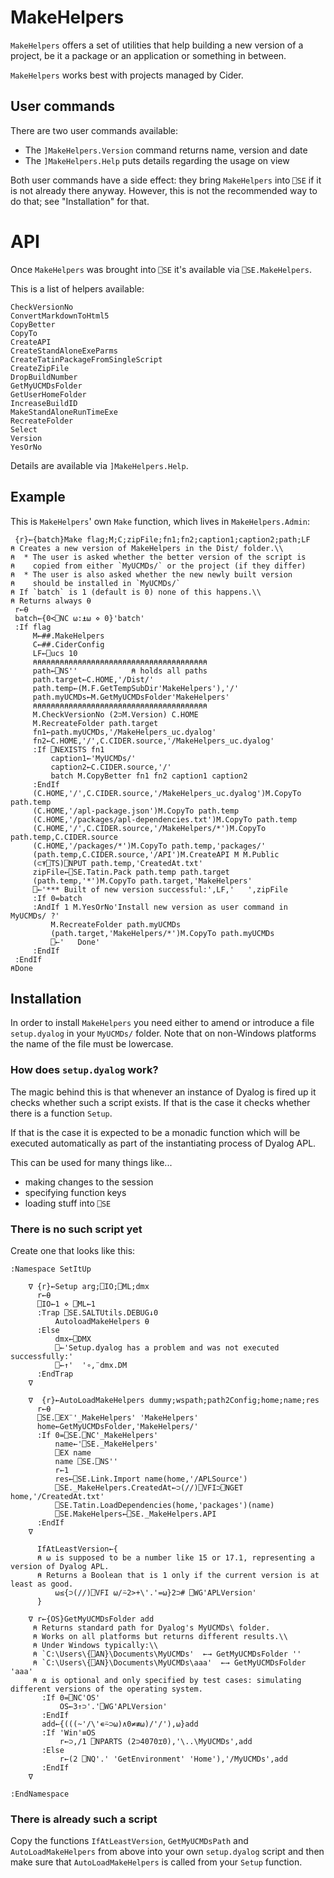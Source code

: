 # MakeHelpers

`MakeHelpers` offers a set of utilities that help building a new version of a project,
be it a package or an application or something in between.

`MakeHelpers` works best with projects managed by Cider.


## User commands

There are two user commands available:

* The `]MakeHelpers.Version` command returns name, version and date 
* The `]MakeHelpers.Help` puts details regarding the usage on view

Both user commands have a side effect: they bring `MakeHelpers` into `⎕SE` if it is not already there anyway. However, this is not the recommended way to do that; see "Installation" for that.

# API

Once `MakeHelpers` was brought into `⎕SE` it's available via `⎕SE.MakeHelpers`.

This is a list of helpers available:

```
CheckVersionNo                    
ConvertMarkdownToHtml5            
CopyBetter                        
CopyTo                            
CreateAPI                         
CreateStandAloneExeParms          
CreateTatinPackageFromSingleScript
CreateZipFile                     
DropBuildNumber                   
GetMyUCMDsFolder                  
GetUserHomeFolder                 
IncreaseBuildID                   
MakeStandAloneRunTimeExe          
RecreateFolder                    
Select                            
Version                           
YesOrNo                           
```

Details are available via `]MakeHelpers.Help`.

## Example

This is `MakeHelpers`' own `Make` function, which lives in `MakeHelpers.Admin`:

```
 {r}←{batch}Make flag;M;C;zipFile;fn1;fn2;caption1;caption2;path;LF
⍝ Creates a new version of MakeHelpers in the Dist/ folder.\\
⍝  * The user is asked whether the better version of the script is
⍝    copied from either `MyUCMDs/` or the project (if they differ)
⍝  * The user is also asked whether the new newly built version
⍝    should be installed in `MyUCMDs/`
⍝ If `batch` is 1 (default is 0) none of this happens.\\
⍝ Returns always ⍬
 r←⍬
 batch←{0<⎕NC ⍵:⍎⍵ ⋄ 0}'batch'
 :If flag
     M←##.MakeHelpers
     C←##.CiderConfig
     LF←⎕ucs 10
     ⍝⍝⍝⍝⍝⍝⍝⍝⍝⍝⍝⍝⍝⍝⍝⍝⍝⍝⍝⍝⍝⍝⍝⍝⍝⍝⍝⍝⍝⍝⍝⍝⍝⍝⍝⍝⍝⍝⍝
     path←⎕NS''            ⍝ holds all paths
     path.target←C.HOME,'/Dist/'
     path.temp←(M.F.GetTempSubDir'MakeHelpers'),'/'
     path.myUCMDs←M.GetMyUCMDsFolder'MakeHelpers'
     ⍝⍝⍝⍝⍝⍝⍝⍝⍝⍝⍝⍝⍝⍝⍝⍝⍝⍝⍝⍝⍝⍝⍝⍝⍝⍝⍝⍝⍝⍝⍝⍝⍝⍝⍝⍝⍝⍝⍝
     M.CheckVersionNo (2⊃M.Version) C.HOME
     M.RecreateFolder path.target
     fn1←path.myUCMDs,'/MakeHelpers_uc.dyalog'
     fn2←C.HOME,'/',C.CIDER.source,'/MakeHelpers_uc.dyalog'
     :If ⎕NEXISTS fn1
         caption1←'MyUCMDs/'
         caption2←C.CIDER.source,'/'
         batch M.CopyBetter fn1 fn2 caption1 caption2
     :EndIf
     (C.HOME,'/',C.CIDER.source,'/MakeHelpers_uc.dyalog')M.CopyTo path.temp
     (C.HOME,'/apl-package.json')M.CopyTo path.temp
     (C.HOME,'/packages/apl-dependencies.txt')M.CopyTo path.temp
     (C.HOME,'/',C.CIDER.source,'/MakeHelpers/*')M.CopyTo path.temp,C.CIDER.source
     (C.HOME,'/packages/*')M.CopyTo path.temp,'packages/'
     (path.temp,C.CIDER.source,'/API')M.CreateAPI M M.Public
     (⊂⍕⎕TS)⎕NPUT path.temp,'CreatedAt.txt'
     zipFile←⎕SE.Tatin.Pack path.temp path.target
     (path.temp,'*')M.CopyTo path.target,'MakeHelpers'
     ⎕←'*** Built of new version successful:',LF,'   ',zipFile
     :If 0=batch
     :AndIf 1 M.YesOrNo'Install new version as user command in MyUCMDs/ ?'
         M.RecreateFolder path.myUCMDs
         (path.target,'MakeHelpers/*')M.CopyTo path.myUCMDs
         ⎕←'   Done'
     :EndIf
 :EndIf
⍝Done
```

## Installation

In order to install `MakeHelpers` you need either to amend or introduce a file `setup.dyalog` in your `MyUCMDs/` folder. Note that on non-Windows platforms the name of the file must be lowercase.

### How does `setup.dyalog` work?

The magic behind this is that whenever an instance of Dyalog is fired up it checks whether such a script exists. If that is the case it checks whether there is a function `Setup`. 

If that is the case it is expected to be a monadic function which will be executed automatically as part of the instantiating process of Dyalog APL.

This can be used for many things like...

* making changes to the session
* specifying function keys 
* loading stuff into `⎕SE`

### There is no such script yet

Create one that looks like this:

```
:Namespace SetItUp

    ∇ {r}←Setup arg;⎕IO;⎕ML;dmx
      r←⍬
      ⎕IO←1 ⋄ ⎕ML←1
      :Trap ⎕SE.SALTUtils.DEBUG↓0
          AutoloadMakeHelpers ⍬
      :Else
          dmx←⎕DMX
          ⎕←'Setup.dyalog has a problem and was not executed successfully:'
          ⎕←↑'  '∘,¨dmx.DM
      :EndTrap
    ∇

    ∇  {r}←AutoLoadMakeHelpers dummy;wspath;path2Config;home;name;res
      r←⍬
      ⎕SE.⎕EX¨'_MakeHelpers' 'MakeHelpers'
      home←GetMyUCMDsFolder,'MakeHelpers/'
      :If 0=⎕SE.⎕NC'_MakeHelpers'
          name←'⎕SE._MakeHelpers'
          ⎕EX name
          name ⎕SE.⎕NS''
          r←1
          res←⎕SE.Link.Import name(home,'/APLSource')
          ⎕SE._MakeHelpers.CreatedAt←⊃(//)⎕VFI⊃⎕NGET home,'/CreatedAt.txt'
          ⎕SE.Tatin.LoadDependencies(home,'packages')(name)
          ⎕SE.MakeHelpers←⎕SE._MakeHelpers.API
      :EndIf
    ∇

      IfAtLeastVersion←{
      ⍝ ⍵ is supposed to be a number like 15 or 17.1, representing a version of Dyalog APL.
      ⍝ Returns a Boolean that is 1 only if the current version is at least as good.
          ⍵≤{⊃(//)⎕VFI ⍵/⍨2>+\'.'=⍵}2⊃# ⎕WG'APLVersion'
      }

    ∇ r←{OS}GetMyUCMDsFolder add
     ⍝ Returns standard path for Dyalog's MyUCMDs\ folder.
     ⍝ Works on all platforms but returns different results.\\
     ⍝ Under Windows typically:\\
     ⍝ `C:\Users\{⎕AN}\Documents\MyUCMDs'  ←→ GetMyUCMDsFolder ''
     ⍝ `C:\Users\{⎕AN}\Documents\MyUCMDs\aaa'  ←→ GetMyUCMDsFolder 'aaa'
     ⍝ ⍺ is optional and only specified by test cases: simulating different versions of the operating system.
       :If 0=⎕NC'OS'
           OS←3↑⊃'.'⎕WG'APLVersion'
       :EndIf
       add←{(((~'/\'∊⍨⊃⍵)∧0≠≢⍵)/'/'),⍵}add
       :If 'Win'≡OS
           r←⊃,/1 ⎕NPARTS (2⊃4070⌶0),'\..\MyUCMDs',add
       :Else
           r←(2 ⎕NQ'.' 'GetEnvironment' 'Home'),'/MyUCMDs',add
       :EndIf
    ∇

:EndNamespace
```

### There is already such a script

Copy the functions `IfAtLeastVersion`, `GetMyUCMDsPath` and `AutoLoadMakeHelpers` from above into your own `setup.dyalog` script and then make sure that `AutoLoadMakeHelpers` is called from your `Setup` function.